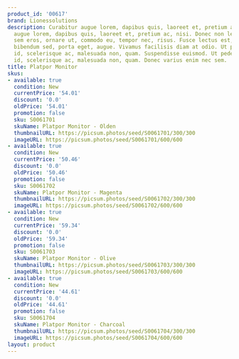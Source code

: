 ```yaml
---
product_id: '00617'
brand: Lionessolutions
description: Curabitur augue lorem, dapibus quis, laoreet et, pretium ac, nisi. Curabitur
  augue lorem, dapibus quis, laoreet et, pretium ac, nisi. Donec non lectus. Donec
  sem eros, ornare ut, commodo eu, tempor nec, risus. Fusce lectus est, accumsan ac,
  bibendum sed, porta eget, augue. Vivamus facilisis diam at odio. Ut pede est, condimentum
  id, scelerisque ac, malesuada non, quam. Suspendisse euismod. Ut pede est, condimentum
  id, scelerisque ac, malesuada non, quam. Donec varius enim nec sem.
title: Platpor Monitor
skus:
- available: true
  condition: New
  currentPrice: '54.01'
  discount: '0.0'
  oldPrice: '54.01'
  promotion: false
  sku: S0061701
  skuName: Platpor Monitor - Olden
  thumbnailURL: https://picsum.photos/seed/S0061701/300/300
  imageURL: https://picsum.photos/seed/S0061701/600/600
- available: true
  condition: New
  currentPrice: '50.46'
  discount: '0.0'
  oldPrice: '50.46'
  promotion: false
  sku: S0061702
  skuName: Platpor Monitor - Magenta
  thumbnailURL: https://picsum.photos/seed/S0061702/300/300
  imageURL: https://picsum.photos/seed/S0061702/600/600
- available: true
  condition: New
  currentPrice: '59.34'
  discount: '0.0'
  oldPrice: '59.34'
  promotion: false
  sku: S0061703
  skuName: Platpor Monitor - Olive
  thumbnailURL: https://picsum.photos/seed/S0061703/300/300
  imageURL: https://picsum.photos/seed/S0061703/600/600
- available: true
  condition: New
  currentPrice: '44.61'
  discount: '0.0'
  oldPrice: '44.61'
  promotion: false
  sku: S0061704
  skuName: Platpor Monitor - Charcoal
  thumbnailURL: https://picsum.photos/seed/S0061704/300/300
  imageURL: https://picsum.photos/seed/S0061704/600/600
layout: product
---
```

